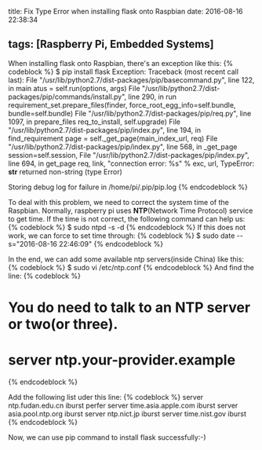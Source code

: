 title: Fix Type Error when installing flask onto Raspbian
date: 2016-08-16 22:38:34

tags: [Raspberry Pi, Embedded Systems]
---

When installing flask onto Raspbian, there's an exception like this:
{% codeblock %}
$ pip install flask
Exception:
Traceback (most recent call last):
File "/usr/lib/python2.7/dist-packages/pip/basecommand.py", line 122, in main
atus = self.run(options, args)
File "/usr/lib/python2.7/dist-packages/pip/commands/install.py", line 290, in run
requirement_set.prepare_files(finder, force_root_egg_info=self.bundle, bundle=self.bundle)
File "/usr/lib/python2.7/dist-packages/pip/req.py", line 1097, in prepare_files
req_to_install, self.upgrade)
File "/usr/lib/python2.7/dist-packages/pip/index.py", line 194, in find_requirement
page = self._get_page(main_index_url, req)
File "/usr/lib/python2.7/dist-packages/pip/index.py", line 568, in _get_page
session=self.session,
File "/usr/lib/python2.7/dist-packages/pip/index.py", line 694, in get_page
req, link, "connection error: %s" % exc, url,
TypeError: __str__ returned non-string (type Error)

Storing debug log for failure in /home/pi/.pip/pip.log
{% endcodeblock %}
<!-- more -->

To deal with this problem, we need to correct the system time of the Raspbian. Normally, raspberry pi uses <b>NTP</b>(Network Time Protocol) service to get time. If the time is not correct, the following command can help us:
{% codeblock %}
$ sudo ntpd -s -d
{% endcodeblock %}
If this does not work, we can force to set time through:
{% codeblock %}
$ sudo date --s="2016-08-16 22:46:09"
{% endcodeblock %}

In the end, we can add some available ntp servers(inside China) like this:
{% codeblock %}
$ sudo vi /etc/ntp.conf
{% endcodeblock %}
And find the line:
{% codeblock %}
# You do need to talk to an NTP server or two(or three).
# server ntp.your-provider.example
{% endcodeblock %}

Add the following list uder this line:
{% codeblock %}
server ntp.fudan.edu.cn iburst perfer
server time.asia.apple.com iburst
server asia.pool.ntp.org iburst
server ntp.nict.jp iburst
server time.nist.gov iburst
{% endcodeblock %}

Now, we can use pip command to install flask successfully:-)

